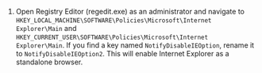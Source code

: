 1. Open Registry Editor (regedit.exe) as an administrator and navigate to `HKEY_LOCAL_MACHINE\SOFTWARE\Policies\Microsoft\Internet Explorer\Main` and `HKEY_CURRENT_USER\SOFTWARE\Policies\Microsoft\Internet Explorer\Main`. If you find a key named `NotifyDisableIEOption`, rename it to `NotifyDisableIEOption2`. This will enable Internet Explorer as a standalone browser.
